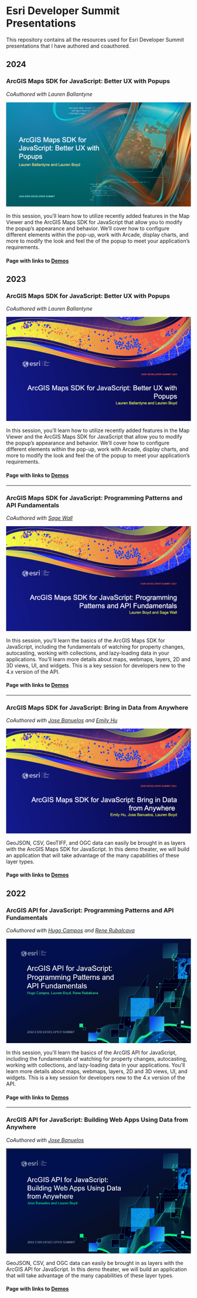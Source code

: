 # Esri Developer Summit Presentations
This repository contains all the resources used for Esri Developer Summit presentations that I have authored and coauthored.

## 2024

### ArcGIS Maps SDK for JavaScript: Better UX with Popups
_CoAuthored with Lauren Ballantyne_

![Better UX Popups Title Slide](/2024/images/BetterUXPopups.png)

In this session, you’ll learn how to utilize recently added features in the Map Viewer and the ArcGIS Maps SDK for JavaScript that allow you to modify the popup’s appearance and behavior. We’ll cover how to configure different elements within the pop-up, work with Arcade, display charts, and more to modify the look and feel the of the popup to meet your application’s requirements.

#### Page with links to [Demos](https://lboyd93.github.io/DevSummit-Presentations/2024/better-ux-popups/)

## 2023

### ArcGIS Maps SDK for JavaScript: Better UX with Popups
_CoAuthored with Lauren Ballantyne_

![Better UX Popups Title Slide](/2023/images/BetterUXPopups.png)

In this session, you’ll learn how to utilize recently added features in the Map Viewer and the ArcGIS Maps SDK for JavaScript that allow you to modify the popup’s appearance and behavior. We’ll cover how to configure different elements within the pop-up, work with Arcade, display charts, and more to modify the look and feel the of the popup to meet your application’s requirements.

#### Page with links to [Demos](https://lboyd93.github.io/DevSummit-Presentations/2023/better-ux-popups/)

----

### ArcGIS Maps SDK for JavaScript: Programming Patterns and API Fundamentals
_CoAuthored with [Sage Wall](https://github.com/sagewall)_

![Programming Patterns Title Slide](/2023/images/ProgrammingPatterns.png)

In this session, you'll learn the basics of the ArcGIS Maps SDK for JavaScript, including the fundamentals of watching for property changes, autocasting, working with collections, and lazy-loading data in your applications. You'll learn more details about maps, webmaps, layers, 2D and 3D views, UI, and widgets. This is a key session for developers new to the 4.x version of the API.

#### Page with links to [Demos](https://lboyd93.github.io/DevSummit-Presentations/2023/programming-patterns/)

----

### ArcGIS Maps SDK for JavaScript: Bring in Data from Anywhere
_CoAuthored with [Jose Banuelos](https://github.com/banuelosj) and [Emily Hu]()_

![Data From Anywhere Title Slide](/2023/images/DataFromAnywhere.png)

GeoJSON, CSV, GeoTIFF, and OGC data can easily be brought in as layers with the ArcGIS Maps SDK for JavaScript. In this demo theater, we will build an application that will take advantage of the many capabilities of these layer types.

#### Page with links to [Demos](https://lboyd93.github.io/DevSummit-Presentations/2023/data-from-anywhere/)

## 2022
### ArcGIS API for JavaScript: Programming Patterns and API Fundamentals
_CoAuthored with [Hugo Campos](https://github.com/hccampos) and [Rene Rubalcava](https://github.com/odoe)_

![Programming Patterns Title Slide](/2022/images/ProgrammingPatterns.jpg)

In this session, you'll learn the basics of the ArcGIS API for JavaScript, including the fundamentals of watching for property changes, autocasting, working with collections, and lazy-loading data in your applications. You'll learn more details about maps, webmaps, layers, 2D and 3D views, UI, and widgets. This is a key session for developers new to the 4.x version of the API.

#### Page with links to [Demos](https://lboyd93.github.io/DevSummit-Presentations/2022/programming-patterns/)

----

### ArcGIS API for JavaScript: Building Web Apps Using Data from Anywhere
_CoAuthored with [Jose Banuelos](https://github.com/banuelosj)_

![Data From Anywhere Title Slide](/2022/images/DataFromAnywhere.png)

GeoJSON, CSV, and OGC data can easily be brought in as layers with the ArcGIS API for JavaScript. In this demo theater, we will build an application that will take advantage of the many capabilities of these layer types.

#### Page with links to [Demos](https://lboyd93.github.io/DevSummit-Presentations/2022/data-from-anywhere/)
